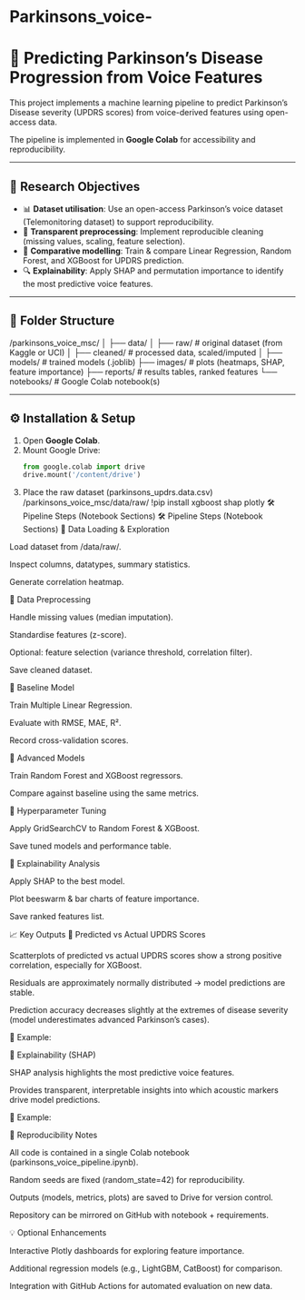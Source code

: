 # Parkinsons_voice-
# 🧠 Predicting Parkinson’s Disease Progression from Voice Features

This project implements a machine learning pipeline to predict Parkinson’s Disease severity (UPDRS scores) from voice-derived features using open-access data.  

The pipeline is implemented in **Google Colab** for accessibility and reproducibility.  

---

## 🎯 Research Objectives
- 📊 **Dataset utilisation**: Use an open-access Parkinson’s voice dataset (Telemonitoring dataset) to support reproducibility.  
- 🧹 **Transparent preprocessing**: Implement reproducible cleaning (missing values, scaling, feature selection).  
- 🤖 **Comparative modelling**: Train & compare Linear Regression, Random Forest, and XGBoost for UPDRS prediction.  
- 🔍 **Explainability**: Apply SHAP and permutation importance to identify the most predictive voice features.  

---

## 📂 Folder Structure
/parkinsons_voice_msc/
│
├── data/
│ ├── raw/ # original dataset (from Kaggle or UCI)
│ ├── cleaned/ # processed data, scaled/imputed
│
├── models/ # trained models (.joblib)
├── images/ # plots (heatmaps, SHAP, feature importance)
├── reports/ # results tables, ranked features
└── notebooks/ # Google Colab notebook(s)

---

## ⚙️ Installation & Setup
1. Open **Google Colab**.  
2. Mount Google Drive:  
   ```python
   from google.colab import drive
   drive.mount('/content/drive')
3. Place the raw dataset (parkinsons_updrs.data.csv)
   /parkinsons_voice_msc/data/raw/
   !pip install xgboost shap plotly
   🛠️ Pipeline Steps (Notebook Sections)
🛠️ Pipeline Steps (Notebook Sections)
🔹 Data Loading & Exploration

Load dataset from /data/raw/.

Inspect columns, datatypes, summary statistics.

Generate correlation heatmap.

🔹 Data Preprocessing

Handle missing values (median imputation).

Standardise features (z-score).

Optional: feature selection (variance threshold, correlation filter).

Save cleaned dataset.

🔹 Baseline Model

Train Multiple Linear Regression.

Evaluate with RMSE, MAE, R².

Record cross-validation scores.

🔹 Advanced Models

Train Random Forest and XGBoost regressors.

Compare against baseline using the same metrics.

🔹 Hyperparameter Tuning

Apply GridSearchCV to Random Forest & XGBoost.

Save tuned models and performance table.

🔹 Explainability Analysis

Apply SHAP to the best model.

Plot beeswarm & bar charts of feature importance.

Save ranked features list.

📈 Key Outputs
🔹 Predicted vs Actual UPDRS Scores

Scatterplots of predicted vs actual UPDRS scores show a strong positive correlation, especially for XGBoost.

Residuals are approximately normally distributed → model predictions are stable.

Prediction accuracy decreases slightly at the extremes of disease severity (model underestimates advanced Parkinson’s cases).

📌 Example:


🔹 Explainability (SHAP)

SHAP analysis highlights the most predictive voice features.

Provides transparent, interpretable insights into which acoustic markers drive model predictions.

📌 Example:

🔁 Reproducibility Notes

All code is contained in a single Colab notebook (parkinsons_voice_pipeline.ipynb).

Random seeds are fixed (random_state=42) for reproducibility.

Outputs (models, metrics, plots) are saved to Drive for version control.

Repository can be mirrored on GitHub with notebook + requirements.

💡 Optional Enhancements

Interactive Plotly dashboards for exploring feature importance.

Additional regression models (e.g., LightGBM, CatBoost) for comparison.

Integration with GitHub Actions for automated evaluation on new data.

